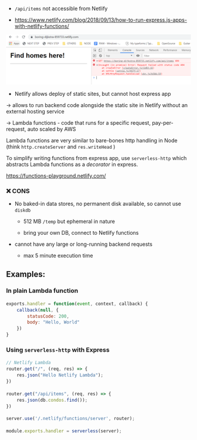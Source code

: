   + `/api/items` not accessible from Netlify 

  + https://www.netlify.com/blog/2018/09/13/how-to-run-express.js-apps-with-netlify-functions/

![](screens/2019-09-08-19-18-37.png)

* Netlify allows deploy of static sites, but cannot host express app

-> allows to run backend code alongside the static site in Netlify
without an external hosting service

-> Lambda functions - code that runs for a specific request, 
pay-per-request, auto scaled by AWS

Lambda functions are very similar to bare-bones http handling in Node (think `http.createServer` and `res.writeHead` )

To simplify writing functions from express app, use `serverless-http` 
which abstracts Lambda functions as a *decorator* in express.

https://functions-playground.netlify.com/

### ❌ CONS 

* No baked-in data stores, no permanent disk available, so cannot use `diskdb` 
  + 512 MB `/temp` but ephemeral in nature

  + bring your own DB, connect to Netlify functions

    
    
    

* cannot have any large or long-running backend requests
  + max 5 minute execution time

    
    
    

## Examples:

### In plain Lambda function

``` javascript
exports.handler = function(event, context, callback) {
    callback(null, {
        statusCode: 200,
        body: "Hello, World"
    })
}
```

### Using `serverless-http` with Express

``` javascript
// Netlify Lambda
router.get("/", (req, res) => {
    res.json("Hello Netlify Lambda");
})

router.get("/api/items", (req, res) => {
    res.json(db.condos.find());
})

server.use('/.netlify/functions/server', router);

module.exports.handler = serverless(server);
```

